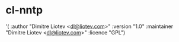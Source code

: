 cl-nntp
=======

'( :author "Dimitre Liotev &lt;dl@liotev.com>"   :version "1.0"   :maintainer "Dimitre Liotev &lt;dl@liotev.com>"   :licence "GPL")